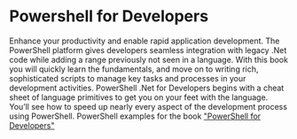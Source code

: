 Powershell for Developers
=========================
Enhance your productivity and enable rapid application development.
The PowerShell platform gives developers seamless integration with legacy .Net code while adding a range previously not seen in a language. With this book you will quickly learn the fundamentals, and move on to writing rich, sophisticated scripts to manage key tasks and processes in your development activities. PowerShell .Net for Developers begins with a cheat sheet of language primitives to get you on your feet with the language. You’ll see how to speed up nearly every aspect of the development process using PowerShell.
PowerShell examples for the book <a href="http://shop.oreilly.com/product/0636920024491.do">&quot;PowerShell for Developers&quot; </a>
